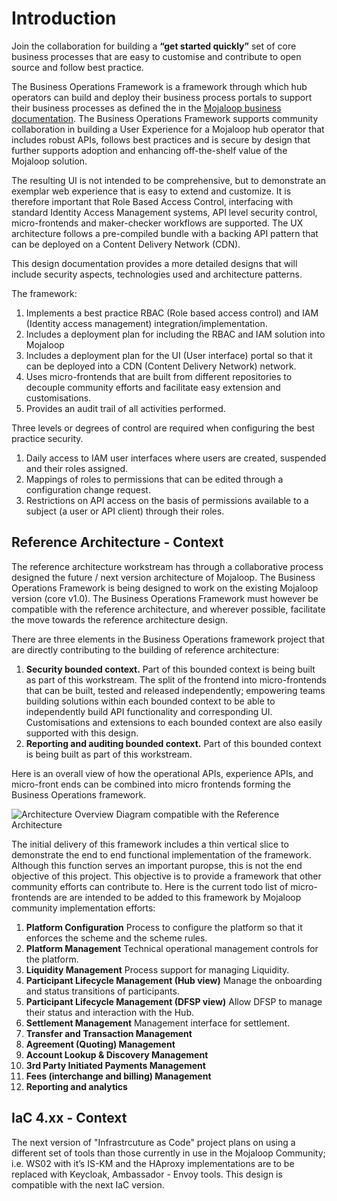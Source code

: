 # Introduction

Join the collaboration for building a **“get started quickly”** set of core business processes that are easy to customise and contribute to open source and follow best practice. 

The Business Operations Framework is a framework through which hub operators can build and deploy their business process portals to support their business processes as defined the in the [Mojaloop business documentation](https://docs.mojaloop.io/mojaloop-business-docs/). The Business Operations Framework supports community collaboration in building a User Experience for a Mojaloop hub operator that includes robust APIs, follows best practices and is secure by design that further supports adoption and enhancing off-the-shelf value of the Mojaloop solution.

The resulting UI is not intended to be comprehensive, but to demonstrate an exemplar web experience that is easy to extend and customize. It is therefore important that Role Based Access Control, interfacing with standard Identity Access Management systems, API level security control, micro-frontends and maker-checker workflows are supported. The UX architecture follows a pre-compiled bundle with a backing API pattern that can be deployed on a Content Delivery Network (CDN). 

This design documentation provides a more detailed designs that will include security aspects, technologies used and architecture patterns.

The framework:
1. Implements a best practice RBAC (Role based access control) and IAM (Identity access management) integration/implementation.
2. Includes a deployment plan for including the RBAC and IAM solution into Mojaloop
3. Includes a deployment plan for the UI (User interface) portal so that it can be deployed into a CDN (Content Delivery Network) network.
4. Uses micro-frontends that are built from different repositories to decouple community efforts and facilitate easy extension and customisations.
5. Provides an audit trail of all activities performed.

Three levels or degrees of control are required when configuring the best practice security.
1. Daily access to IAM user interfaces where users are created, suspended and their roles assigned.
2. Mappings of roles to permissions that can be edited through a configuration change request.
3. Restrictions on API access on the basis of permissions available to a subject (a user or API client) through their roles.

## Reference Architecture - Context
The reference architecture workstream has through a collaborative process designed the future / next version architecture of Mojaloop. The Business Operations Framework is being designed to work on the existing Mojaloop version (core v1.0). The Business Operations Framework must however be compatible with the reference architecture, and wherever possible, facilitate the move towards the reference architecture design.

There are three elements in the Business Operations framework project that are directly contributing to the building of reference architecture:
1. **Security bounded context.**
Part of this bounded context is being built as part of this workstream.
The split of the frontend into micro-frontends that can be built, tested and released independently; empowering teams building solutions within each bounded context to be able to independently build API functionality and corresponding UI. Customisations and extensions to each bounded context are also easily supported with this design.
2. **Reporting and auditing bounded context.**
Part of this bounded context is being built as part of this workstream.

Here is an overall view of how the operational APIs, experience APIs, and micro-front ends can be combined into micro frontends forming the Business Operations framework.

![Architecture Overview Diagram compatible with the Reference Architecture ](../.vuepress/public/BizOps-Framework-BizOps-Framework.png) 

The initial delivery of this framework includes a thin vertical slice to demonstrate the end to end functional implementation of the framework. Although this function serves an important puropse, this is not the end objective of this project. This objective is to provide a framework that other community efforts can contribute to. Here is the current todo list of micro-frontends are are intended to be added to this framework by Mojaloop community implementation efforts:
1. **Platform Configuration**
Process to configure the platform so that it enforces the scheme and the scheme rules.
1. **Platform Management**
Technical operational management controls for the platform.
1. **Liquidity Management**
Process support for managing Liquidity.
1. **Participant Lifecycle Management (Hub view)** 
Manage the onboarding and status transitions of participants.
1. **Participant Lifecycle Management (DFSP view)** 
Allow DFSP to manage their status and interaction with the Hub.
1. **Settlement Management**
Management interface for settlement.
1. **Transfer and Transaction Management**
1. **Agreement (Quoting) Management**
1. **Account Lookup & Discovery Management**
1. **3rd Party Initiated Payments Management**
1. **Fees (interchange and billing) Management**
1. **Reporting and analytics**

## IaC 4.xx - Context
The next version of "Infrastrcuture as Code" project plans on using a different set of tools than those currently in use in the Mojaloop Community; i.e. WS02 with it’s IS-KM and the HAproxy implementations are to be replaced with Keycloak, Ambassador - Envoy tools. This design is compatible with the next IaC version.

